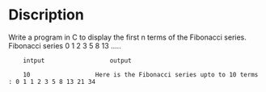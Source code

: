 # Discription

Write a program in C to display the first n terms of the Fibonacci series.
Fibonacci series 0 1 2 3 5 8 13 .....

		intput 					output

		10 					Here is the Fibonacci series upto to 10 terms : 0 1 1 2 3 5 8 13 21 34